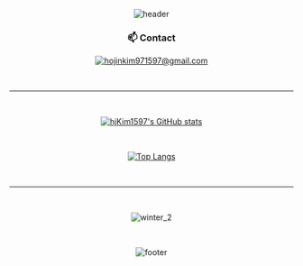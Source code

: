 <div align="center">

![header](https://capsule-render.vercel.app/api?type=shark&color=gradient)

### 📫 Contact
<a href="mailto:hojinkim971597@gmail.com" target="_blank"><img src="https://img.shields.io/badge/gmail-EA4335?style=flat-square&logo=gmail&logoColor=white" alt="hojinkim971597@gmail.com"/></a>

<br/>

<hr>

<br/>

[![hjKim1597's GitHub stats](https://github-readme-stats.vercel.app/api?username=hjKim1597&show_icons=true&hide=contribs,issues&theme=tokyonight)](https://github.com/anuraghazra/github-readme-stats)
 
<br/>
  
[![Top Langs](https://github-readme-stats.vercel.app/api/top-langs/?username=hjKim1597&layout=compact)](https://github.com/anuraghazra/github-readme-stats)

<br/>

<hr>

<br/>

<!--![winter](https://github.com/user-attachments/assets/e2850ea5-5872-4e4f-a675-01db12491d03)-->
![winter_2](https://github.com/user-attachments/assets/9a7bc304-9246-441d-93c0-62f3f516e8e7)

<br/>

![footer](https://capsule-render.vercel.app/api?type=shark&color=gradient&section=footer)
